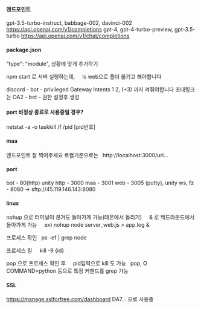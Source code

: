 #### 엔드포인트
gpt-3.5-turbo-instruct, babbage-002, davinci-002    
https://api.openai.com/v1/completions
gpt-4, gpt-4-turbo-preview, gpt-3.5-turbo
https://api.openai.com/v1/chat/completions
#### package.json
"type": "module",
상황에 맞게 추가하기

npm start 로 서버 실행하는데,    
ls web으로 폴더 옮기고 해야합니다

discord - bot - privileged Gateway Intents
1 2, (+3) 까지 켜줘야합니다
초대링크는 OA2 - bot - 권한 설정후 생성    
#### port 비정상 종료로 사용중일 경우?
netstat -a -o
taskkill /f /pid [pid번호]    
#### maa
엔드포인트 잘 찍어주세요
로컬기준으로는  
http://localhost:3000/url...  
#### port
bot - 80(http)
unity http - 3000
maa - 3001
web - 3005
(putty), unity ws, fz - 8080
->
sftp://45.119.146.143:8080
#### linux
nohup 으로 터미널이 끊겨도 돌아가게 가능(데몬에서 돌리기)    
& 로 백드라운드에서 돌아가게 가능    
ex) nohup node server_web.js > app.log &    

프로세스 확인  
ps -ef | grep node

프로세스 킬    
kill -9 {id}    

pop 으로 프로세스 확인 후    
pid입력으로 kill 도 가능  
pop, O COMMAND=python 등으로 특정 커맨드를 grep 가능

#### SSL
https://manage.sslforfree.com/dashboard
DA7... 으로 사용중